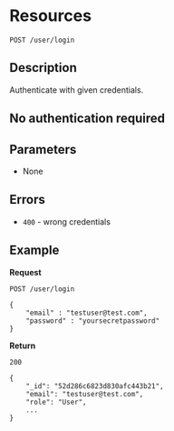 # Resources

    POST /user/login

## Description

Authenticate with given credentials.

## No authentication required


## Parameters

- None

## Errors

- `400` - wrong credentials

## Example
**Request**

    POST /user/login
    
    {
        "email" : "testuser@test.com",
        "password" : "yoursecretpassword"
    }

**Return**

    200

    {
        "_id": "52d286c6823d830afc443b21",
        "email": "testuser@test.com",
        "role": "User",
        ...
    }
